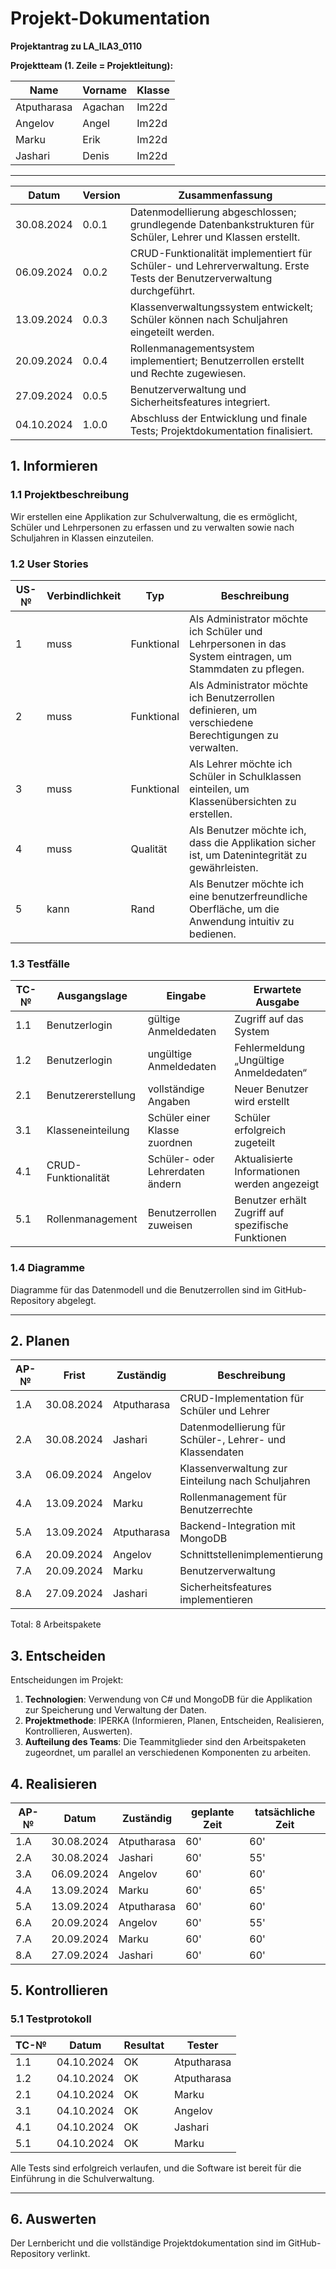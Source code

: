 # Projekt-Dokumentation

**Projektantrag zu LA_ILA3_0110**

**Projektteam (1. Zeile = Projektleitung):**

| Name          | Vorname     | Klasse |
|---------------|-------------|--------|
| Atputharasa   | Agachan     | Im22d  |
| Angelov       | Angel       | Im22d  |
| Marku         | Erik        | Im22d  |
| Jashari       | Denis       | Im22d  |

---

| Datum      | Version | Zusammenfassung                                                                                       |
|------------|---------|-------------------------------------------------------------------------------------------------------|
| 30.08.2024 | 0.0.1   | Datenmodellierung abgeschlossen; grundlegende Datenbankstrukturen für Schüler, Lehrer und Klassen erstellt. |
| 06.09.2024 | 0.0.2   | CRUD-Funktionalität implementiert für Schüler- und Lehrerverwaltung. Erste Tests der Benutzerverwaltung durchgeführt. |
| 13.09.2024 | 0.0.3   | Klassenverwaltungssystem entwickelt; Schüler können nach Schuljahren eingeteilt werden. |
| 20.09.2024 | 0.0.4   | Rollenmanagementsystem implementiert; Benutzerrollen erstellt und Rechte zugewiesen. |
| 27.09.2024 | 0.0.5   | Benutzerverwaltung und Sicherheitsfeatures integriert. |
| 04.10.2024 | 1.0.0   | Abschluss der Entwicklung und finale Tests; Projektdokumentation finalisiert. |

## 1. Informieren

### 1.1 Projektbeschreibung

Wir erstellen eine Applikation zur Schulverwaltung, die es ermöglicht, Schüler und Lehrpersonen zu erfassen und zu verwalten sowie nach Schuljahren in Klassen einzuteilen.

### 1.2 User Stories

| US-№ | Verbindlichkeit | Typ         | Beschreibung                                                                                   |
|------|-----------------|-------------|-----------------------------------------------------------------------------------------------|
| 1    | muss           | Funktional  | Als Administrator möchte ich Schüler und Lehrpersonen in das System eintragen, um Stammdaten zu pflegen. |
| 2    | muss           | Funktional  | Als Administrator möchte ich Benutzerrollen definieren, um verschiedene Berechtigungen zu verwalten. |
| 3    | muss           | Funktional  | Als Lehrer möchte ich Schüler in Schulklassen einteilen, um Klassenübersichten zu erstellen. |
| 4    | muss           | Qualität    | Als Benutzer möchte ich, dass die Applikation sicher ist, um Datenintegrität zu gewährleisten. |
| 5    | kann           | Rand        | Als Benutzer möchte ich eine benutzerfreundliche Oberfläche, um die Anwendung intuitiv zu bedienen. |

### 1.3 Testfälle

| TC-№ | Ausgangslage        | Eingabe                          | Erwartete Ausgabe                                |
|------|----------------------|----------------------------------|--------------------------------------------------|
| 1.1  | Benutzerlogin       | gültige Anmeldedaten            | Zugriff auf das System                           |
| 1.2  | Benutzerlogin       | ungültige Anmeldedaten          | Fehlermeldung „Ungültige Anmeldedaten“          |
| 2.1  | Benutzererstellung  | vollständige Angaben             | Neuer Benutzer wird erstellt                     |
| 3.1  | Klasseneinteilung   | Schüler einer Klasse zuordnen    | Schüler erfolgreich zugeteilt                    |
| 4.1  | CRUD-Funktionalität | Schüler- oder Lehrerdaten ändern | Aktualisierte Informationen werden angezeigt     |
| 5.1  | Rollenmanagement    | Benutzerrollen zuweisen         | Benutzer erhält Zugriff auf spezifische Funktionen |

### 1.4 Diagramme

Diagramme für das Datenmodell und die Benutzerrollen sind im GitHub-Repository abgelegt.

---

## 2. Planen

| AP-№ | Frist      | Zuständig    | Beschreibung                                          | geplante Zeit |
|------|------------|--------------|-------------------------------------------------------|---------------|
| 1.A  | 30.08.2024 | Atputharasa  | CRUD-Implementation für Schüler und Lehrer            | 60'          |
| 2.A  | 30.08.2024 | Jashari      | Datenmodellierung für Schüler-, Lehrer- und Klassendaten | 60'          |
| 3.A  | 06.09.2024 | Angelov      | Klassenverwaltung zur Einteilung nach Schuljahren     | 60'          |
| 4.A  | 13.09.2024 | Marku        | Rollenmanagement für Benutzerrechte                    | 60'          |
| 5.A  | 13.09.2024 | Atputharasa  | Backend-Integration mit MongoDB                       | 60'          |
| 6.A  | 20.09.2024 | Angelov      | Schnittstellenimplementierung                         | 60'          |
| 7.A  | 20.09.2024 | Marku        | Benutzerverwaltung                                    | 60'          |
| 8.A  | 27.09.2024 | Jashari      | Sicherheitsfeatures implementieren                    | 60'          |

Total: 8 Arbeitspakete

## 3. Entscheiden

Entscheidungen im Projekt:

1. **Technologien**: Verwendung von C# und MongoDB für die Applikation zur Speicherung und Verwaltung der Daten.
2. **Projektmethode**: IPERKA (Informieren, Planen, Entscheiden, Realisieren, Kontrollieren, Auswerten).
3. **Aufteilung des Teams**: Die Teammitglieder sind den Arbeitspaketen zugeordnet, um parallel an verschiedenen Komponenten zu arbeiten.

## 4. Realisieren

| AP-№ | Datum      | Zuständig    | geplante Zeit | tatsächliche Zeit |
|------|------------|--------------|---------------|-------------------|
| 1.A  | 30.08.2024 | Atputharasa  | 60'          | 60'              |
| 2.A  | 30.08.2024 | Jashari      | 60'          | 55'              |
| 3.A  | 06.09.2024 | Angelov      | 60'          | 60'              |
| 4.A  | 13.09.2024 | Marku        | 60'          | 65'              |
| 5.A  | 13.09.2024 | Atputharasa  | 60'          | 60'              |
| 6.A  | 20.09.2024 | Angelov      | 60'          | 55'              |
| 7.A  | 20.09.2024 | Marku        | 60'          | 60'              |
| 8.A  | 27.09.2024 | Jashari      | 60'          | 60'              |

## 5. Kontrollieren

### 5.1 Testprotokoll

| TC-№ | Datum      | Resultat | Tester      |
|------|------------|----------|-------------|
| 1.1  | 04.10.2024 | OK       | Atputharasa |
| 1.2  | 04.10.2024 | OK       | Atputharasa |
| 2.1  | 04.10.2024 | OK       | Marku       |
| 3.1  | 04.10.2024 | OK       | Angelov     |
| 4.1  | 04.10.2024 | OK       | Jashari     |
| 5.1  | 04.10.2024 | OK       | Marku       |

Alle Tests sind erfolgreich verlaufen, und die Software ist bereit für die Einführung in die Schulverwaltung.

---

## 6. Auswerten

Der Lernbericht und die vollständige Projektdokumentation sind im GitHub-Repository verlinkt.

